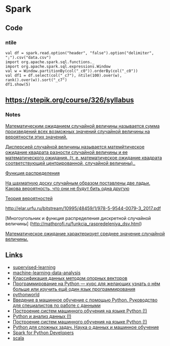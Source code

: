 # Spark

## Code

### ntile

```
val df = spark.read.option("header", "false").option("delimiter", ";").csv("data.csv")
import org.apache.spark.sql.functions._
import org.apache.spark.sql.expressions.Window
val w = Window.partitionBy(col("_c0")).orderBy(col("_c0"))
val df1 = df.select(col("_c7"), ntile(100).over(w), rank().over(w)).sort("_c7")
df1.show(5)
```

## https://stepik.org/course/326/syllabus
### Notes

[Математическим ожиданием случайной величины называется сумма произведений всех возможных значений случайной величины на вероятности этих значений.](http://sernam.ru/book_tp.php?id=21)

[Дисперсией случайной величины  называется матемйтическое ожидание квадрата разности случайной величины  и ее математического ожидания.
(т. е. математическое ожидание квадрата соответствующей центрированной, случайной величины)..](http://edu.sernam.ru/book_p_math2.php?id=151)

[Функция распределения](http://sernam.ru/book_tp.php?id=17)

[На шахматную доску случайным образом поставлены две ладьи. Какова вероятность, что они не будут бить одна другую](https://www.matburo.ru/ex_tv.php?p2=klass4)

[Теория вероятностей](http://hijos.ru/izuchenie-matematiki/algebra-11-klass/6-teoriya-veroyatnosti/) 

http://elar.urfu.ru/bitstream/10995/48459/1/978-5-9544-0079-3_2017.pdf

[Многоугольник и функция распределения дискретной случайной величины] (http://mathprofi.ru/funkcia_raspredeleniya_dsv.html)

[Математическое ожидание характеризует среднее значение случайной величины.](https://studfiles.net/preview/1438520/)

## Links

* [supervised-learning](https://ru.coursera.org/learn/supervised-learning/)
* [machine-learning-data-analysis](https://ru.coursera.org/specializations/machine-learning-data-analysis)
* [Классификация данных методом опорных векторов](https://habrahabr.ru/post/105220/)
* [Программирование на Python — курс для желающих узнать о нём больше или изучить ещё один язык программирования](https://habrahabr.ru/company/spbau/blog/280426/)
* [pythonworld](https://pythonworld.ru/kursy/free.html)
* [Введение в машинное обучение с помощью Python. Руководство для специалистов по работе с данными](http://www.ozon.ru/context/detail/id/140891479/)
* [Построение систем машинного обучения на языке Python (!)](http://www.ozon.ru/context/detail/id/33850948/)
* [Python и анализ данных (!)](http://www.ozon.ru/context/detail/id/139599513/)
* [Построение систем машинного обучения на языке Python (!)](http://www.ozon.ru/context/detail/id/139907968/)
* [Python для сложных задач. Наука о данных и машинное обучение](http://www.ozon.ru/context/detail/id/142007330/)
* [Spark for Python Developers](http://www.ozon.ru/context/detail/id/135288375/)
* [scala](https://ru.coursera.org/specializations/scala)
